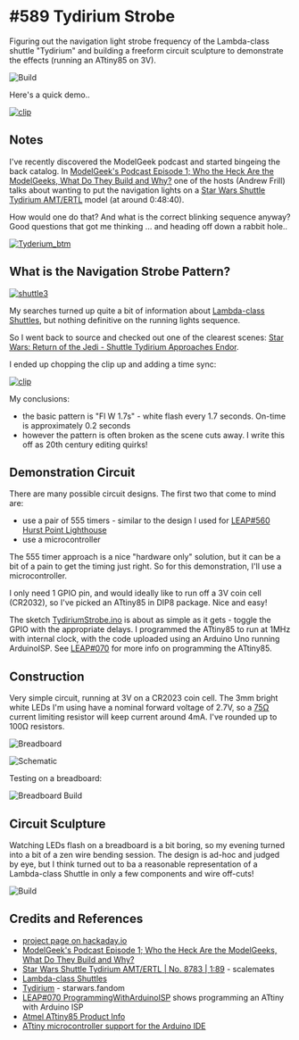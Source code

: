 # #589 Tydirium Strobe

Figuring out the navigation light strobe frequency of the Lambda-class shuttle "Tydirium" and building a freeform circuit sculpture to demonstrate the effects (running an ATtiny85 on 3V).

![Build](./assets/TydiriumStrobe_build.jpg?raw=true)

Here's a quick demo..

[![clip](https://img.youtube.com/vi/6BTHMVjaiEY/0.jpg)](https://www.youtube.com/watch?v=6BTHMVjaiEY)

## Notes

I've recently discovered the ModelGeek podcast and started bingeing the back catalog.
In
[ModelGeek's Podcast Episode 1; Who the Heck Are the ModelGeeks, What Do They Build and Why?](https://www.modelgeekspodcast.com/1568581/7191259-modelgeeks-episode-1-who-the-heck-are-the-modelgeeks-what-do-they-build-and-why)
one of the hosts (Andrew Frill) talks about
wanting to put the navigation lights on a
[Star Wars Shuttle Tydirium AMT/ERTL](https://www.scalemates.com/kits/amt-ertl-8783-shuttle-tydirium--237585) model (at around 0:48:40).

How would one do that? And what is the correct blinking sequence anyway?
Good questions that got me thinking ... and heading off down a rabbit hole..

[![Tyderium_btm](./assets/Tyderium_btm.jpg?raw=true)](https://www.theforce.net/swtc/lambda.html)

## What is the Navigation Strobe Pattern?

[![shuttle3](./assets/shuttle3.jpg?raw=true)](https://www.theforce.net/swtc/lambda.html)

My searches turned up quite a bit of information about [Lambda-class Shuttles](https://www.theforce.net/swtc/lambda.html),
but nothing definitive on the running lights sequence.

So I went back to source and checked out one of the clearest scenes:
[Star Wars: Return of the Jedi - Shuttle Tydirium Approaches Endor](https://youtu.be/vN1WxLth9Mw?t=107).

I ended up chopping the clip up and adding a time sync:

[![clip](https://img.youtube.com/vi/5xd6kZG1V0M/0.jpg)](https://www.youtube.com/watch?v=5xd6kZG1V0M)

My conclusions:

* the basic pattern is "Fl W 1.7s" - white flash every 1.7 seconds. On-time is approximately 0.2 seconds
* however the pattern is often broken as the scene cuts away. I write this off as 20th century editing quirks!

## Demonstration Circuit

There are many possible circuit designs. The first two that come to mind are:

* use a pair of 555 timers - similar to the design I used for [LEAP#560 Hurst Point Lighthouse](../HurstPointLighthouse)
* use a microcontroller

The 555 timer approach is a nice "hardware only" solution, but it can be a bit of a pain to get the timing just right.
So for this demonstration, I'll use a microcontroller.

I only need 1 GPIO pin, and would ideally like to run off a 3V coin cell (CR2032), so I've picked an ATtiny85 in DIP8 package.
Nice and easy!

The sketch [TydiriumStrobe.ino](./TydiriumStrobe.ino) is about as simple as it gets - toggle the GPIO with the appropriate delays.
I programmed the ATtiny85 to run at 1MHz with internal clock, with the code uploaded using an Arduino Uno running ArduinoISP.
See [LEAP#070](../../playground/ProgrammingWithArduinoISP) for more info on programming the ATtiny85.

## Construction

Very simple circuit, running at 3V on a CR2023 coin cell.
The 3mm bright white LEDs I'm using have a nominal forward voltage of 2.7V, so
a [75Ω](https://www.wolframalpha.com/input/?i=0.3V%2F4mA) current limiting resistor will keep current around 4mA. I've rounded up to 100Ω resistors.

![Breadboard](./assets/TydiriumStrobe_bb.jpg?raw=true)

![Schematic](./assets/TydiriumStrobe_schematic.jpg?raw=true)

Testing on a breadboard:

![Breadboard Build](./assets/TydiriumStrobe_bb_build.jpg?raw=true)

## Circuit Sculpture

Watching LEDs flash on a breadboard is a bit boring, so my evening turned into a bit of a zen wire bending session.
The design is ad-hoc and judged by eye, but I think turned out to ba a reasonable representation of a Lambda-class Shuttle in only a few components and
wire off-cuts!

![Build](./assets/TydiriumStrobe_build.jpg?raw=true)

## Credits and References

* [project page on hackaday.io](https://hackaday.io/project/179600-tydirium-strobe-lights)
* [ModelGeek's Podcast Episode 1; Who the Heck Are the ModelGeeks, What Do They Build and Why?](https://www.modelgeekspodcast.com/1568581/7191259-modelgeeks-episode-1-who-the-heck-are-the-modelgeeks-what-do-they-build-and-why)
* [Star Wars Shuttle Tydirium AMT/ERTL | No. 8783 | 1:89](https://www.scalemates.com/kits/amt-ertl-8783-shuttle-tydirium--237585) - scalemates
* [Lambda-class Shuttles](https://www.theforce.net/swtc/lambda.html)
* [Tydirium](https://starwars.fandom.com/wiki/Tydirium/Legends) - starwars.fandom
* [LEAP#070 ProgrammingWithArduinoISP](../../playground/ProgrammingWithArduinoISP) shows programming an ATtiny with Arduino ISP
* [Atmel ATtiny85 Product Info](http://www.atmel.com/devices/ATTINY85.aspx)
* [ATtiny microcontroller support for the Arduino IDE](https://github.com/damellis/attiny)
